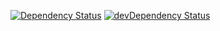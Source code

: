 [![Dependency Status](https://david-dm.org/dragonprojects/knex-skeleton.svg)](https://david-dm.org/dragonprojects/knex-skeleton)
[![devDependency Status](https://david-dm.org/dragonprojects/knex-skeleton/dev-status.svg)](https://david-dm.org/dragonprojects/knex-skeleton?type=dev)
